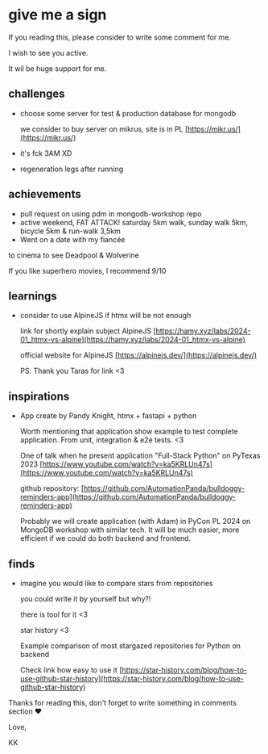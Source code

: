 # give me a sign

If you reading this, please consider to write some comment for me. 

I wish to see you active.

It wil be huge support for me. 


## challenges
* choose some server for test & production database for mongodb
  
  we consider to buy server on mikrus, site is in PL [https://mikr.us/](https://mikr.us/)

* it's fck 3AM XD 
* regeneration legs after running

## achievements

* pull request on using pdm in mongodb-workshop repo
* active weekend, FAT ATTACK! saturday 5km walk, sunday walk 5km, bicycle 5km & run-walk 3,5km 
* Went on a date with my fiancée

to cinema to see Deadpool & Wolverine

If you like superhero movies, I recommend 9/10

## learnings
* consider to use AlpineJS if htmx will be not enough 
  
  link for shortly explain subject AlpineJS 
  [https://hamy.xyz/labs/2024-01_htmx-vs-alpine](https://hamy.xyz/labs/2024-01_htmx-vs-alpine)
  
  official website for AlpineJS [https://alpinejs.dev/](https://alpinejs.dev/)

  PS. Thank you Taras for link <3

## inspirations
* App create by Pandy Knight, htmx + fastapi + python
  
  Worth mentioning that application show example to test complete application. From unit, integration & e2e tests. <3

  One of talk when he present application "Full-Stack Python" on PyTexas 2023
  [https://www.youtube.com/watch?v=ka5KRLUn47s](https://www.youtube.com/watch?v=ka5KRLUn47s)

  github repository:
  [https://github.com/AutomationPanda/bulldoggy-reminders-app](https://github.com/AutomationPanda/bulldoggy-reminders-app)


  Probably we will create application (with Adam) in PyCon PL 2024 on MongoDB workshop with similar tech.
  It will be much easier, more efficient if we could do both backend and frontend.


## finds

* imagine you would like to compare stars from repositories
  
  you could write it by yourself but why?!
  
  there is tool for it <3
  
  star history <3


  Example comparison of most stargazed repositories for Python on backend
  

  Check link how easy to use it
  [https://star-history.com/blog/how-to-use-github-star-history](https://star-history.com/blog/how-to-use-github-star-history)

Thanks for reading this, don't forget to write something in comments section ❤️

Love,

KK
